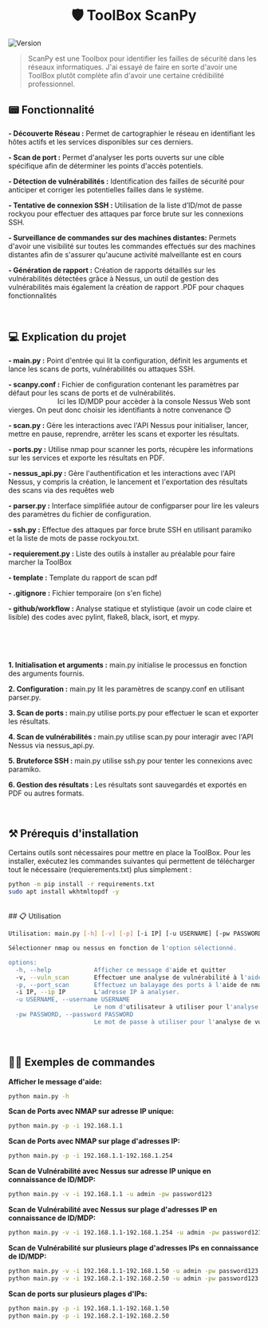 <h1 align="center">🛡️ ToolBox ScanPy</h1>
<p>
  <img alt="Version" src="https://img.shields.io/badge/version-0.1-blue.svg?cacheSeconds=2592000" />
</p>

> ScanPy est une Toolbox pour identifier les failles de sécurité dans les réseaux informatiques. J'ai essayé de faire en sorte d'avoir une ToolBox plutôt complète afin d'avoir une certaine crédibilité professionnel.


## 📟 Fonctionnalité 
<B> - Découverte Réseau :</B> Permet de cartographier le réseau en identifiant les hôtes actifs et les services disponibles sur ces derniers.

<B> - Scan de port :</B> Permet d'analyser les ports ouverts sur une cible spécifique afin de déterminer les points d'accès potentiels.

<B> - Détection de vulnérabilités :</B> Identification des failles de sécurité pour anticiper et corriger les potentielles failles dans le système.

<B> - Tentative de connexion SSH :</B> Utilisation de la liste d’ID/mot de passe rockyou pour effectuer des attaques par force brute sur les connexions SSH.

<B> - Surveillance de commandes sur des machines distantes:</B> Permets d'avoir une visibilité sur toutes les commandes effectués sur des machines distantes afin de s'assurer qu'aucune activité malveillante est en cours

<B> - Génération de rapport :</B> Création de rapports détaillés sur les vulnérabilités détectées grâce à Nessus, un outil de gestion des vulnérabilités mais également la création de rapport .PDF pour chaques fonctionnalités

<br>


## 💻 Explication du projet 

<B> - main.py :</B> Point d'entrée qui lit la configuration, définit les arguments et lance les scans de ports, vulnérabilités ou attaques SSH.

<b> - scanpy.conf :</b> Fichier de configuration contenant les paramètres par défaut pour les scans de ports et de vulnérabilités. <br>
&nbsp;&nbsp;&nbsp;&nbsp;&nbsp;&nbsp;&nbsp;&nbsp;&nbsp;&nbsp;&nbsp;&nbsp;&nbsp;&nbsp;&nbsp;&nbsp;&nbsp;&nbsp;&nbsp;&nbsp;&nbsp;&nbsp;&nbsp;&nbsp;&nbsp;Ici les ID/MDP pour accèder à la console Nessus Web sont vierges. On peut donc choisir les identifiants à notre convenance 😊

<B> - scan.py :</B> Gère les interactions avec l'API Nessus pour initialiser, lancer, mettre en pause, reprendre, arrêter les scans et exporter les résultats.

<B> - ports.py :</B> Utilise nmap pour scanner les ports, récupère les informations sur les services et exporte les résultats en PDF.

<B> - nessus_api.py :</B>  Gère l'authentification et les interactions avec l'API Nessus, y compris la création, le lancement et l'exportation des résultats des scans via des requêtes web

<B> - parser.py :</B> Interface simplifiée autour de configparser pour lire les valeurs des paramètres du fichier de configuration.

<B> - ssh.py :</B> Effectue des attaques par force brute SSH en utilisant paramiko et la liste de mots de passe rockyou.txt.

<B> - requierement.py :</B> Liste des outils à installer au préalable pour faire marcher la ToolBox

<B> - template :</B> Template du rapport de scan pdf

<B> - .gitignore :</B> Fichier temporaire (on s'en fiche)

<B> - github/workflow :</B> Analyse statique et stylistique (avoir un code claire et lisible) des codes avec pylint, flake8, black, isort, et mypy.

<br>
<br>
<br>

<B>1. Initialisation et arguments :</B> main.py initialise le processus en fonction des arguments fournis.

<B>2. Configuration :</B> main.py lit les paramètres de scanpy.conf en utilisant parser.py.

<B>3. Scan de ports :</B> main.py utilise ports.py pour effectuer le scan et exporter les résultats.

<B>4. Scan de vulnérabilités :</B> main.py utilise scan.py pour interagir avec l'API Nessus via nessus_api.py.

<B>5. Bruteforce SSH :</B> main.py utilise ssh.py pour tenter les connexions avec paramiko.

<B>6. Gestion des résultats :</B> Les résultats sont sauvegardés et exportés en PDF ou autres formats.

<br>




## ⚒️ Prérequis d'installation

Certains outils sont nécessaires pour mettre en place la ToolBox. Pour les installer, exécutez les commandes suivantes qui permettent de télécharger tout le nécessaire (requierements.txt) plus simplement  :

```sh
python -m pip install -r requirements.txt
sudo apt install wkhtmltopdf -y
```
<br>
## 📋 Utilisation

```sh
Utilisation: main.py [-h] [-v] [-p] [-i IP] [-u USERNAME] [-pw PASSWORD]

Sélectionner nmap ou nessus en fonction de l'option sélectionné.

options:
  -h, --help            Afficher ce message d'aide et quitter
  -v, --vuln_scan       Effectuer une analyse de vulnérabilité à l'aide de Nessus
  -p, --port_scan       Effectuez un balayage des ports à l'aide de nmap.
  -i IP, --ip IP        L'adresse IP à analyser.
  -u USERNAME, --username USERNAME
                        Le nom d'utilisateur à utiliser pour l'analyse de vulnérabilité.
  -pw PASSWORD, --password PASSWORD
                        Le mot de passe à utiliser pour l'analyse de vulnérabilité.
```
<br>


## 👨‍💻 Exemples de commandes 

<B>Afficher le message d'aide:</B>
```sh
python main.py -h
```

<B>Scan de Ports avec NMAP sur adresse IP unique: </B>
```sh
python main.py -p -i 192.168.1.1
```

<B>Scan de Ports avec NMAP sur plage d'adresses IP: </B>
```sh
python main.py -p -i 192.168.1.1-192.168.1.254
```

<B>Scan de Vulnérabilité avec Nessus sur adresse IP unique en connaissance de ID/MDP: </B>
```sh
python main.py -v -i 192.168.1.1 -u admin -pw password123
```

<B>Scan de Vulnérabilité avec Nessus sur plage d'adresses IP en connaissance de ID/MDP: </B>
```sh
python main.py -v -i 192.168.1.1-192.168.1.254 -u admin -pw password123
```

<B>Scan de Vulnérabilité sur plusieurs plage d'adresses IPs en connaissance de ID/MDP: </B>
```sh
python main.py -v -i 192.168.1.1-192.168.1.50 -u admin -pw password123
python main.py -v -i 192.168.2.1-192.168.2.50 -u admin -pw password123
```

<B>Scan de ports sur plusieurs plages d'IPs: </B>
```sh
python main.py -p -i 192.168.1.1-192.168.1.50
python main.py -p -i 192.168.2.1-192.168.2.50
